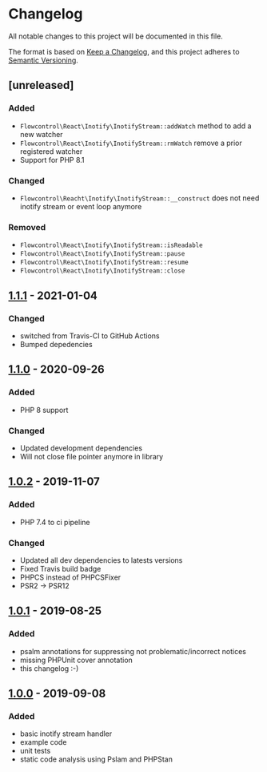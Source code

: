 # Changelog
All notable changes to this project will be documented in this file.

The format is based on [Keep a Changelog](https://keepachangelog.com/en/1.0.0/),
and this project adheres to [Semantic Versioning](https://semver.org/spec/v2.0.0.html).

## [unreleased]

### Added
- `Flowcontrol\React\Inotify\InotifyStream::addWatch` method to add a new watcher
- `Flowcontrol\React\Inotify\InotifyStream::rmWatch` remove a prior registered watcher
- Support for PHP 8.1

### Changed
- `Flowcontrol\Reacht\Inotify\InotifyStream::__construct` does not need inotify stream or event loop anymore

### Removed
- `Flowcontrol\React\Inotify\InotifyStream::isReadable`
- `Flowcontrol\React\Inotify\InotifyStream::pause`
- `Flowcontrol\React\Inotify\InotifyStream::resume`
- `Flowcontrol\React\Inotify\InotifyStream::close`

## [1.1.1] - 2021-01-04

### Changed
- switched from Travis-CI to GitHub Actions
- Bumped depedencies

## [1.1.0] - 2020-09-26

### Added
- PHP 8 support

### Changed 
- Updated development dependencies
- Will not close file pointer anymore in library

## [1.0.2] - 2019-11-07
### Added
- PHP 7.4 to ci pipeline

### Changed
- Updated all dev dependencies to latests versions
- Fixed Travis build badge
- PHPCS instead of PHPCSFixer
- PSR2 -> PSR12

## [1.0.1] - 2019-08-25
### Added
- psalm annotations for suppressing not problematic/incorrect notices
- missing PHPUnit cover annotation
- this changelog :-)

## [1.0.0] - 2019-09-08
### Added
- basic inotify stream handler
- example code
- unit tests
- static code analysis using Pslam and PHPStan

[1.1.1]: https://github.com/flow-control/react-inotify/compare/v1.1.0...v1.1.1
[1.1.0]: https://github.com/flow-control/react-inotify/compare/v1.0.2...v1.1.0
[1.0.2]: https://github.com/flow-control/react-inotify/compare/v1.0.1...v1.0.2
[1.0.1]: https://github.com/flow-control/react-inotify/compare/v1.0.0...v1.0.1
[1.0.0]: https://github.com/flow-control/react-inotify/releases/tag/v1.0.0

